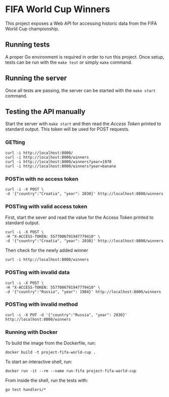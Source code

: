 # FIFA World Cup Winners

This project exposes a Web API for accessing historic data from
the FIFA World Cup championship.

## Running tests

A proper Go environment is required in order to run this project.
Once setup, tests can be run with the `make test` or simply `make` command.

## Running the server

Once all tests are passing, the server can be started with
the `make start` command.

## Testing the API manually

Start the server with `make start` and then
read the _Access Token_ printed to standard output.
This token will be used for POST requests.

### GETting

`curl -i http://localhost:8000/`  
`curl -i http://localhost:8000/winners`  
`curl -i http://localhost:8000/winners?year=1970`  
`curl -i http://localhost:8000/winners?year=banana`

### POSTin with no access token

```
curl -i -X POST \
-d '{"country":"Croatia", "year": 2030}' http://localhost:8000/winners
```

### POSTing with valid access token

First, start the sever and read the value for the Access Token printed
to standard output.

```
curl -i -X POST \
-H "X-ACCESS-TOKEN: 5577006791947779410" \
-d '{"country":"Croatia", "year": 2030}' http://localhost:8000/winners
```

Then check for the newly added winner

`curl -i http://localhost:8000/winners`

### POSTing with invalid data

```
curl -i -X POST \
-H "X-ACCESS-TOKEN: 5577006791947779410" \
-d '{"country":"Russia", "year": 1984}' http://localhost:8000/winners
```

### POSTing with invalid method

`curl -i -X PUT -d '{"country":"Russia", "year": 2030}' http://localhost:8000/winners`

### Running with Docker

To build the image from the Dockerfile, run:

`docker build -t project-fifa-world-cup .`

To start an interactive shell, run:

`docker run -it --rm --name run-fifa project-fifa-world-cup`

From inside the shell, run the tests with:

`go test handlers/*`
